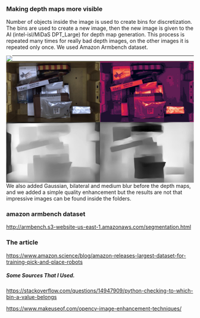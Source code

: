
### Making depth maps more visible
Number of objects inside the image is used to create bins for discretization. The bins are used to create a new image, then the new image is given to the AI (intel-isl/MiDaS DPT_Large) for depth map generation. This process is repeated many times for really bad depth images, on the other images it is repeated only once. We used Amazon Armbench dataset.


<a href="url"><img src="evidence3.png" align="left"></a>

--------

<a href="url"><img src="evidence.png" align="left"></a>

--------
We also added Gaussian, bilateral and medium blur before the depth maps, and we added a simple quality enhancement but the results are not that impressive images can be found inside the folders.

### amazon armbench dataset 
http://armbench.s3-website-us-east-1.amazonaws.com/segmentation.html
### The article
https://www.amazon.science/blog/amazon-releases-largest-dataset-for-training-pick-and-place-robots


##### Some Sources That I Used.
https://stackoverflow.com/questions/14947909/python-checking-to-which-bin-a-value-belongs

https://www.makeuseof.com/opencv-image-enhancement-techniques/
